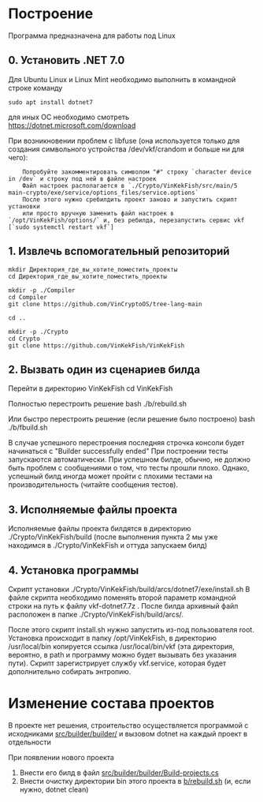 # Построение

Программа предназначена для работы под Linux

## 0. Установить .NET 7.0

Для Ubuntu Linux и Linux Mint необходимо выполнить в командной строке команду
```
sudo apt install dotnet7
```
для иных ОС необходимо смотреть
https://dotnet.microsoft.com/download

При возникновении проблем с libfuse (она используется только для создания символьного устройства /dev/vkf/crandom и больше ни для чего):
```
    Попробуйте закомментировать символом "#" строку `character device in /dev` и строку под ней в файле настроек
    Файл настроек располагается в `./Crypto/VinKekFish/src/main/5 main-crypto/exe/service/options_files/service.options`
    После этого нужно сребилдить проект заново и запустить скрипт установки
    или просто вручную заменить файл настроек в `/opt/VinKekFish/options/` и, без ребилда, перезапустить сервис vkf [`sudo systemctl restart vkf`]
```


## 1. Извлечь вспомогательный репозиторий
```
mkdir Директория_где_вы_хотите_поместить_проекты
cd Директория_где_вы_хотите_поместить_проекты

mkdir -p ./Compiler
cd Compiler
git clone https://github.com/VinCryptoOS/tree-lang-main

cd ..

mkdir -p ./Crypto
cd Crypto
git clone https://github.com/VinKekFish/VinKekFish
```

## 2. Вызвать один из сценариев билда
Перейти в директорию VinKekFish
cd VinKekFish


Полностью перестроить решение
bash ./b/rebuild.sh

Или быстро перестроить решение (если решение было построено)
bash ./b/fbuild.sh

В случае успешного перестроения последняя строчка консоли будет начинаться с
"Builder successfully ended"
При построении тесты запускаются автоматически. При успешном билде, обычно, не должно быть проблем с сообщениями о том, что тесты прошли плохо. Однако, успешный билд иногда может пройти с плохими тестами на производительность (читайте сообщения тестов).


## 3. Исполняемые файлы проекта
Исполняемые файлы проекта билдятся в директорию ./Crypto/VinKekFish/build
(после выполнения пункта 2 мы уже находимся в ./Crypto/VinKekFish и оттуда запускаем билд)

## 4. Установка программы

Скрипт установки ./Crypto/VinKekFish/build/arcs/dotnet7/exe/install.sh
В файле скрипта необходимо поменять второй параметр командной строки на путь к файлу vkf-dotnet7.7z . После билда архивный файл расположен в папке ./Crypto/VinKekFish/build/arcs/.

После этого скрипт install.sh нужно запустить из-под пользователя root. Установка происходит в папку /opt/VinKekFish, в директорию /usr/local/bin копируется ссылка /usr/local/bin/vkf (эта директория, вероятно, в path и программу можно будет вызывать без указания пути). Скрипт зарегистрирует службу vkf.service, которая будет дополнительно собирать энтропию.


# Изменение состава проектов

В проекте нет решения, строительство осуществляется программой с исходниками [src/builder/builder/](src/builder/builder/)
и вызовом dotnet на каждый проект в отдельности

При появлении нового проекта
1. Внести его билд в файл [src/builder/builder/Build-projects.cs](src/builder/builder/Build-projects.cs)
2. Внести очистку директории bin этого проекта в [b/rebuild.sh](b/rebuild.sh) (и, если нужно, dotnet clean)
